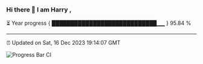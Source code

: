 ### Hi there 👋 I am Harry , 

⏳ Year progress { ████████████████████████████▁▁ } 95.84 %

---

⏰ Updated on Sat, 16 Dec 2023 19:14:07 GMT

![Progress Bar CI](https://github.com/duykhang68/duykhang68/workflows/Progress%20Bar%20CI/badge.svg)
